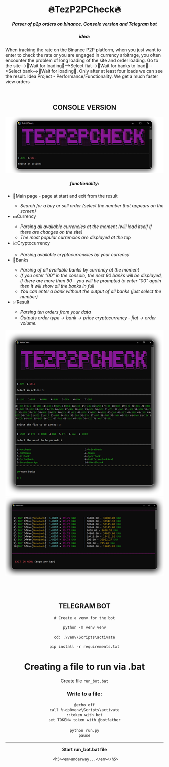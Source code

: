 <div align="center">
    <h1>🔥TezP2PCheck🔥</h1>
</div>

<div align="center">
    <h5>Parser of p2p orders on binance.<em> Console version and Telegram bot</em></h5>
    <h5><em>idea:</em></h5>
</div>
<div align="left">
    <p>When tracking the rate on the Binance P2P platform, when you just want to enter to check the rate or you are engaged in currency arbitrage, you often encounter the problem of long loading of the site and order loading. Go to the site-->🔄Wait for loading🔄-->Select fiat-->🔄Wait for banks to load🔄-->Select bank-->🔄Wait for loading🔄. Only after at least four loads we can see the result. Idea Project - Performance/Functionality. We get a much faster view orders </p>
</div>
<br>
<div align="center">
    <h2>CONSOLE VERSION</h2>
    <img src="Images/consoleVersionMainMenu.png">
    <h5><em>functionality:</em></h5>
</div>
<div align="left">
    <ul>
        <li>📃Main page - page at start and exit from the result</li>
        <ul>
            <li><em>Search for a buy or sell order (select the number that appears on the screen)</em></li>
        </ul>
        <li>💵Currency</li>
        <ul>
            <li><em>Parsing all available currencies at the moment (will load itself if there are changes on the site)</em></li>
             <li><em>The most popular currencies are displayed at the top</em></li>
        </ul>
        <li>📈Сryptocurrency</li>
        <ul>
            <li><em>Parsing available cryptocurrencies by your currency</em></li>
        </ul>
        <li>🏦Banks</li>
        <ul>
            <li><em>Parsing of all available banks by currency at the moment</em></li>
            <li><em>If you enter "00" in the console, the next 90 banks will be displayed, if there are more than 90 - you will be prompted to enter "00" again then it will show all the banks in full</em></li>
            <li><em>You can enter a bank without the output of all banks (just select the number)</em></li>
        </ul>
        <li>✅Result</li>
        <ul>
            <li><em>Parsing ten orders from your data</em></li>
             <li><em>Outputs order type -> bank -> price cryptocurrency - fiat -> order volume.</em></li>
        </ul>
    </ul>
</div>
<div align="center">
    <img src="Images/consoleVersionAllSelect.png">
    <img src="Images/consoleVersionResult.png">
</div>
<br>
<br>
<br>
<div align="center">
    <h2>TELEGRAM BOT</h2>
    
    # Create a venv for the bot
```
python -m venv venv
```
```
cd: .\venv\Scripts\activate
```
```
pip install -r requirements.txt
```
# Creating a file to run via .bat
Create file ``` run_bot.bat ```
### Write to a file:
```
@echo off
call %~dp0venv\Scripts\activate
::token with bot
set TOKEN= token with @botfather

python run.py
pause
```
* * *
**Start run_bot.bat file**

     <h5><em>underway...</em></h5>
</div>
